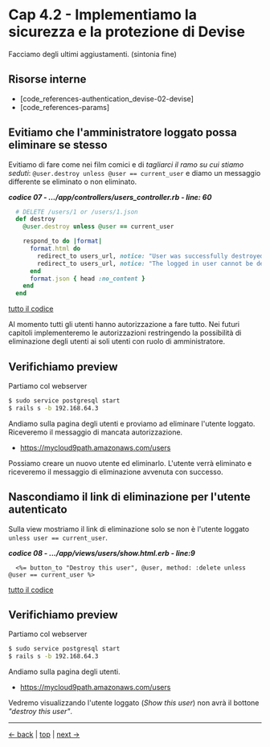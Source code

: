 # <a name="top"></a> Cap 4.2 - Implementiamo la sicurezza e la protezione di Devise

Facciamo degli ultimi aggiustamenti. (sintonia fine)



## Risorse interne

- [code_references-authentication_devise-02-devise]
- [code_references-params]



## Evitiamo che l'amministratore loggato possa eliminare se stesso

Evitiamo di fare come nei film comici e di *tagliarci il ramo su cui stiamo seduti*: `@user.destroy unless @user == current_user` e diamo un messaggio differente se eliminato o non eliminato.

***codice 07 - .../app/controllers/users_controller.rb - line: 60***

```ruby
  # DELETE /users/1 or /users/1.json
  def destroy
    @user.destroy unless @user == current_user

    respond_to do |format|
      format.html do 
        redirect_to users_url, notice: "User was successfully destroyed." unless @user == current_user
        redirect_to users_url, notice: "The logged in user cannot be destroyed." if @user == current_user
      end
      format.json { head :no_content }
    end
  end
```

[tutto il codice](https://github.com/flaviobordonidev/leanpubabrandnewcms/blob/master/01-base/09-manage_users/02_07-controllers-users_controller.rb)

Al momento tutti gli utenti hanno autorizzazione a fare tutto. 
Nei futuri capitoli implementeremo le autorizzazioni restringendo la possibilità di eliminazione degli utenti ai soli utenti con ruolo di amministratore.



## Verifichiamo preview

Partiamo col webserver

```bash
$ sudo service postgresql start
$ rails s -b 192.168.64.3
```

Andiamo sulla pagina degli utenti e proviamo ad eliminare l'utente loggato. 
Riceveremo il messaggio di mancata autorizzazione.

- https://mycloud9path.amazonaws.com/users

Possiamo creare un nuovo utente ed eliminarlo. 
L'utente verrà eliminato e riceveremo il messaggio di eliminazione avvenuta con successo.



## Nascondiamo il link di eliminazione per l'utente autenticato

Sulla view mostriamo il link di eliminazione solo se non è l'utente loggato `unless user == current_user`.

***codice 08 - .../app/views/users/show.html.erb - line:9***

```html+erb
  <%= button_to "Destroy this user", @user, method: :delete unless @user == current_user %>
```

[tutto il codice](https://github.com/flaviobordonidev/leanpubabrandnewcms/blob/master/01-base/09-manage_users/02_08-views-users-show.html.erb)



## Verifichiamo preview

Partiamo col webserver

```bash
$ sudo service postgresql start
$ rails s -b 192.168.64.3
```

Andiamo sulla pagina degli utenti.

- https://mycloud9path.amazonaws.com/users

Vedremo visualizzando l'utente loggato (*Show this user*) non avrà il bottone *"destroy this user"*.



---

[<- back](https://github.com/flaviobordonidev/leanpubabrandnewcms/blob/master/01-base/09-manage_users/01_00-manage_users-it.md)
 | [top](#top) |
[next ->](https://github.com/flaviobordonidev/leanpubabrandnewcms/blob/master/01-base/09-manage_users/03_00-browser_tab_title_users-it.md)
